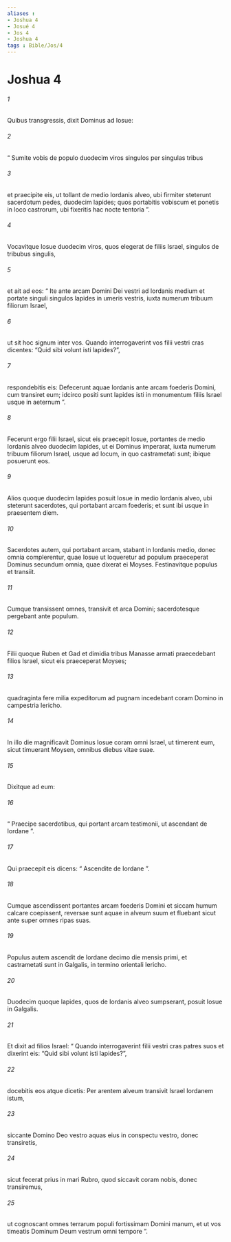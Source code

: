 ```yaml
---
aliases : 
- Joshua 4
- Josué 4
- Jos 4
- Joshua 4
tags : Bible/Jos/4
---
```


# Joshua 4

###### 1
Quibus transgressis, dixit Dominus ad Iosue: 
###### 2
“ Sumite vobis de populo duodecim viros singulos per singulas tribus 
###### 3
et praecipite eis, ut tollant de medio Iordanis alveo, ubi firmiter steterunt sacerdotum pedes, duodecim lapides; quos portabitis vobiscum et ponetis in loco castrorum, ubi fixeritis hac nocte tentoria ”.
###### 4
Vocavitque Iosue duodecim viros, quos elegerat de filiis Israel, singulos de tribubus singulis, 
###### 5
et ait ad eos: “ Ite ante arcam Domini Dei vestri ad Iordanis medium et portate singuli singulos lapides in umeris vestris, iuxta numerum tribuum filiorum Israel, 
###### 6
ut sit hoc signum inter vos. Quando interrogaverint vos filii vestri cras dicentes: “Quid sibi volunt isti lapides?”, 
###### 7
respondebitis eis: Defecerunt aquae Iordanis ante arcam foederis Domini, cum transiret eum; idcirco positi sunt lapides isti in monumentum filiis Israel usque in aeternum ”.
###### 8
Fecerunt ergo filii Israel, sicut eis praecepit Iosue, portantes de medio Iordanis alveo duodecim lapides, ut ei Dominus imperarat, iuxta numerum tribuum filiorum Israel, usque ad locum, in quo castrametati sunt; ibique posuerunt eos. 
###### 9
Alios quoque duodecim lapides posuit Iosue in medio Iordanis alveo, ubi steterunt sacerdotes, qui portabant arcam foederis; et sunt ibi usque in praesentem diem. 
###### 10
Sacerdotes autem, qui portabant arcam, stabant in Iordanis medio, donec omnia complerentur, quae Iosue ut loqueretur ad populum praeceperat Dominus secundum omnia, quae dixerat ei Moyses. Festinavitque populus et transiit. 
###### 11
Cumque transissent omnes, transivit et arca Domini; sacerdotesque pergebant ante populum. 
###### 12
Filii quoque Ruben et Gad et dimidia tribus Manasse armati praecedebant filios Israel, sicut eis praeceperat Moyses; 
###### 13
quadraginta fere milia expeditorum ad pugnam incedebant coram Domino in campestria Iericho.
###### 14
In illo die magnificavit Dominus Iosue coram omni Israel, ut timerent eum, sicut timuerant Moysen, omnibus diebus vitae suae. 
###### 15
Dixitque ad eum: 
###### 16
“ Praecipe sacerdotibus, qui portant arcam testimonii, ut ascendant de Iordane ”. 
###### 17
Qui praecepit eis dicens: “ Ascendite de Iordane ”. 
###### 18
Cumque ascendissent portantes arcam foederis Domini et siccam humum calcare coepissent, reversae sunt aquae in alveum suum et fluebant sicut ante super omnes ripas suas.
###### 19
Populus autem ascendit de Iordane decimo die mensis primi, et castrametati sunt in Galgalis, in termino orientali Iericho. 
###### 20
Duodecim quoque lapides, quos de Iordanis alveo sumpserant, posuit Iosue in Galgalis. 
###### 21
Et dixit ad filios Israel: “ Quando interrogaverint filii vestri cras patres suos et dixerint eis: “Quid sibi volunt isti lapides?”, 
###### 22
docebitis eos atque dicetis: Per arentem alveum transivit Israel Iordanem istum, 
###### 23
siccante Domino Deo vestro aquas eius in conspectu vestro, donec transiretis, 
###### 24
sicut fecerat prius in mari Rubro, quod siccavit coram nobis, donec transiremus, 
###### 25
ut cognoscant omnes terrarum populi fortissimam Domini manum, et ut vos timeatis Dominum Deum vestrum omni tempore ”.

